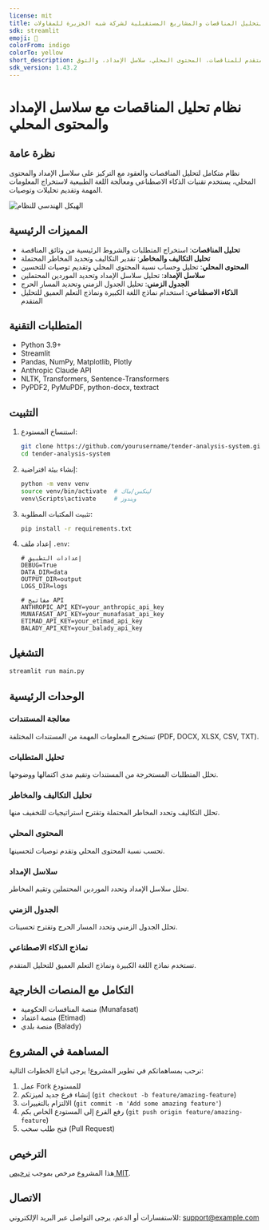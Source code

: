 ```yaml
---
license: mit
title: نظام متكامل لتحليل المناقصات والمشاريع المستقبلية لشركة شبه الجزيرة للمقاولات
sdk: streamlit
emoji: 🚀
colorFrom: indigo
colorTo: yellow
short_description: تحليل متقدم للمناقصات، المحتوى المحلي، سلاسل الإمداد، والتوق
sdk_version: 1.43.2
---
```

# نظام تحليل المناقصات مع سلاسل الإمداد والمحتوى المحلي

## نظرة عامة

نظام متكامل لتحليل المناقصات والعقود مع التركيز على سلاسل الإمداد والمحتوى المحلي، يستخدم تقنيات الذكاء الاصطناعي ومعالجة اللغة الطبيعية لاستخراج المعلومات المهمة وتقديم تحليلات وتوصيات.

![الهيكل الهندسي للنظام](docs/images/system-architecture.svg)

## المميزات الرئيسية

- **تحليل المناقصات**: استخراج المتطلبات والشروط الرئيسية من وثائق المناقصة
- **تحليل التكاليف والمخاطر**: تقدير التكاليف وتحديد المخاطر المحتملة
- **المحتوى المحلي**: تحليل وحساب نسبة المحتوى المحلي وتقديم توصيات للتحسين
- **سلاسل الإمداد**: تحليل سلاسل الإمداد وتحديد الموردين المحتملين
- **الجدول الزمني**: تحليل الجدول الزمني وتحديد المسار الحرج
- **الذكاء الاصطناعي**: استخدام نماذج اللغة الكبيرة ونماذج التعلم العميق للتحليل المتقدم

## المتطلبات التقنية

- Python 3.9+
- Streamlit
- Pandas, NumPy, Matplotlib, Plotly
- Anthropic Claude API
- NLTK, Transformers, Sentence-Transformers
- PyPDF2, PyMuPDF, python-docx, textract

## التثبيت

1. استنساخ المستودع:
   ```bash
   git clone https://github.com/yourusername/tender-analysis-system.git
   cd tender-analysis-system
   ```

2. إنشاء بيئة افتراضية:
   ```bash
   python -m venv venv
   source venv/bin/activate  # لينكس/ماك
   venv\Scripts\activate     # ويندوز
   ```

3. تثبيت المكتبات المطلوبة:
   ```bash
   pip install -r requirements.txt
   ```

4. إعداد ملف `.env`:
   ```
   # إعدادات التطبيق
   DEBUG=True
   DATA_DIR=data
   OUTPUT_DIR=output
   LOGS_DIR=logs

   # مفاتيح API
   ANTHROPIC_API_KEY=your_anthropic_api_key
   MUNAFASAT_API_KEY=your_munafasat_api_key
   ETIMAD_API_KEY=your_etimad_api_key
   BALADY_API_KEY=your_balady_api_key
   ```

## التشغيل

```bash
streamlit run main.py
```

## الوحدات الرئيسية

### معالجة المستندات

تستخرج المعلومات المهمة من المستندات المختلفة (PDF, DOCX, XLSX, CSV, TXT).

### تحليل المتطلبات

تحلل المتطلبات المستخرجة من المستندات وتقيم مدى اكتمالها ووضوحها.

### تحليل التكاليف والمخاطر

تحلل التكاليف وتحدد المخاطر المحتملة وتقترح استراتيجيات للتخفيف منها.

### المحتوى المحلي

تحسب نسبة المحتوى المحلي وتقدم توصيات لتحسينها.

### سلاسل الإمداد

تحلل سلاسل الإمداد وتحدد الموردين المحتملين وتقيم المخاطر.

### الجدول الزمني

تحلل الجدول الزمني وتحدد المسار الحرج وتقترح تحسينات.

### نماذج الذكاء الاصطناعي

تستخدم نماذج اللغة الكبيرة ونماذج التعلم العميق للتحليل المتقدم.

## التكامل مع المنصات الخارجية

- منصة المنافسات الحكومية (Munafasat)
- منصة اعتماد (Etimad)
- منصة بلدي (Balady)

## المساهمة في المشروع

نرحب بمساهماتكم في تطوير المشروع! يرجى اتباع الخطوات التالية:

1. عمل Fork للمستودع
2. إنشاء فرع جديد لميزتكم (`git checkout -b feature/amazing-feature`)
3. الالتزام بالتغييرات (`git commit -m 'Add some amazing feature'`)
4. رفع الفرع إلى المستودع الخاص بكم (`git push origin feature/amazing-feature`)
5. فتح طلب سحب (Pull Request)

## الترخيص

هذا المشروع مرخص بموجب [ترخيص MIT](LICENSE).

## الاتصال

للاستفسارات أو الدعم، يرجى التواصل عبر البريد الإلكتروني: support@example.com